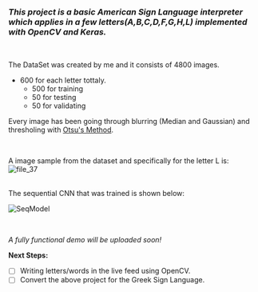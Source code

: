 ### ***This project is a basic American Sign Language interpreter which applies in a few letters(A,B,C,D,F,G,H,L) implemented with OpenCV and Keras.***

<br>

The DataSet was created by me and it consists of 4800 images.
  
  - 600 for each letter tottaly.
    - 500 for training
    - 50 for testing
    - 50 for validating
    
Every image has been going through blurring (Median and Gaussian) and thresholing with [Otsu's Method](https://en.wikipedia.org/wiki/Otsu%27s_method).
  
<br>

A image sample from the dataset and specifically for the letter L is:
<br>
![file_37](https://user-images.githubusercontent.com/37080724/76479807-a5626000-6415-11ea-8dff-cc7d688fdfa6.jpg)

<br>
The sequential CNN that was trained is shown below:
<br>

![SeqModel](https://user-images.githubusercontent.com/37080724/76480720-3afeef00-6418-11ea-8321-9bfc1102db0e.png)

<br>

*A fully functional demo will be uploaded soon!*

**Next Steps:**
- [ ] Writing letters/words in the live feed using OpenCV.
- [ ] Convert the above project for the Greek Sign Language.
